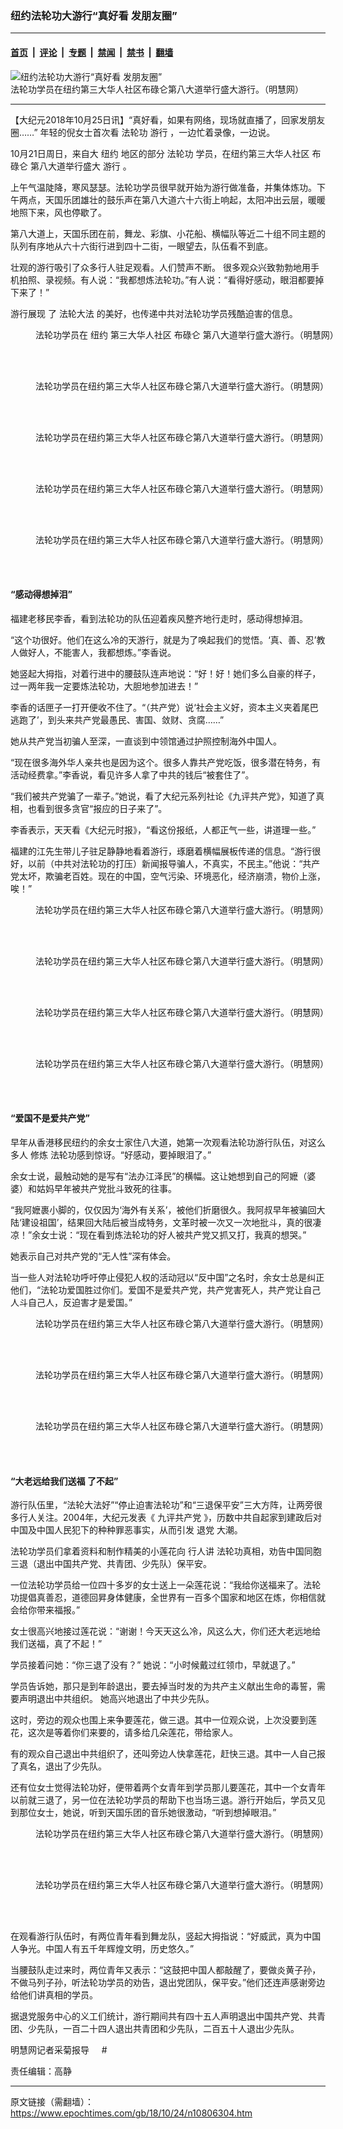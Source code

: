 ### 纽约法轮功大游行“真好看 发朋友圈”

---

#### [首页](../../../..?n10806304) &nbsp;|&nbsp; [评论](../../../../../epoch-comment?n10806304) &nbsp;|&nbsp; [专题](../../../../../epoch-special?n10806304) &nbsp;|&nbsp; [禁闻](../../../../../epoch-news?n10806304) &nbsp;|&nbsp; [禁书](../../../../../books?n10806304) &nbsp;|&nbsp; [翻墙](https://github.com/gfw-breaker/nogfw/blob/master/README.md?n10806304)


<div><img alt="纽约法轮功大游行“真好看 发朋友圈”" class="attachment-djy_600_400 size-djy_600_400 wp-post-image" src="https://i.epochtimes.com/assets/uploads/2018/10/2018-10-22-nyc-parade_01-600x400.jpg"/>
<div class="caption">
 法轮功学员在纽约第三大华人社区布碌仑第八大道举行盛大游行。（明慧网）
</div></div><hr/><div class="post_content" id="artbody" itemprop="articleBody">
 <!-- article content begin -->
 <p>
  【大纪元2018年10月25日讯】“真好看，如果有网络，现场就直播了，回家发朋友圈……” 年轻的倪女士首次看
  <ok href="https://www.epochtimes.com/gb/tag/%E6%B3%95%E8%BD%AE%E5%8A%9F.html">
   法轮功
  </ok>
  <ok href="https://www.epochtimes.com/gb/tag/%E6%B8%B8%E8%A1%8C.html">
   游行
  </ok>
  ，一边忙着录像，一边说。
 </p>
 <p>
  <span class="s1">
   10月21日周日，来自大
   <ok href="https://www.epochtimes.com/gb/tag/%E7%BA%BD%E7%BA%A6.html">
    纽约
   </ok>
   地区的部分
   <ok href="https://www.epochtimes.com/gb/tag/%E6%B3%95%E8%BD%AE%E5%8A%9F.html">
    法轮功
   </ok>
   学员，在纽约第三大华人社区
   <ok href="https://www.epochtimes.com/gb/tag/%E5%B8%83%E7%A2%8C%E4%BB%91.html">
    布碌仑
   </ok>
   第八大道举行盛大
   <ok href="https://www.epochtimes.com/gb/tag/%E6%B8%B8%E8%A1%8C.html">
    游行
   </ok>
   。
  </span>
 </p>
 <p class="p2">
  <span class="s1">
   上午气温陡降，寒风瑟瑟。法轮功学员很早就开始为游行做准备，并集体炼功。下午两点，天国乐团雄壮的鼓乐声在第八大道六十六街上响起，太阳冲出云层，暖暖地照下来，风也停歇了。
  </span>
 </p>
 <p class="p2">
  <span class="s1">
   第八大道上，天国乐团在前，舞龙、彩旗、小花船、横幅队等近二十组不同主题的队列有序地从六十六街行进到四十二街，一眼望去，队伍看不到底。
  </span>
 </p>
 <p class="p3">
  <span class="s1">
   壮观的游行吸引了众多行人驻足观看。人们赞声不断。
  </span>
  <span class="s1">
   很多观众兴致勃勃地用手机拍照、录视频。有人说：“我都想炼法轮功。”有人说：“看得好感动，眼泪都要掉下来了！”
  </span>
 </p>
 <p class="p3">
  <span class="s1">
   游行展现
  </span>
  <span class="s2">
   了
   <ok href="http://www.minghui.org/mh/glossary.html#1">
    <span class="s1">
     法轮大法
    </span>
   </ok>
  </span>
  <span class="s1">
   的美好，也传递中共对法轮功学员残酷迫害的信息。
  </span>
 </p>
 <figure aria-describedby="caption-attachment-10806363" class="wp-caption aligncenter" id="attachment_10806363" style="width: 600px">
  <ok href="https://i.epochtimes.com/assets/uploads/2018/10/2018-10-22-nyc-parade_07.jpg" target="_blank">
   <img alt="" class="size-large wp-image-10806363" src="https://i.epochtimes.com/assets/uploads/2018/10/2018-10-22-nyc-parade_07-600x400.jpg"/>
  </ok>
  <br/><figcaption class="wp-caption-text" id="caption-attachment-10806363">
   法轮功学员在
   <ok href="https://www.epochtimes.com/gb/tag/%E7%BA%BD%E7%BA%A6.html">
    纽约
   </ok>
   第三大华人社区
   <ok href="https://www.epochtimes.com/gb/tag/%E5%B8%83%E7%A2%8C%E4%BB%91.html">
    布碌仑
   </ok>
   第八大道举行盛大游行。（明慧网）
  </figcaption><br/>
 </figure><br/>
 <figure aria-describedby="caption-attachment-10806362" class="wp-caption aligncenter" id="attachment_10806362" style="width: 600px">
  <ok href="https://i.epochtimes.com/assets/uploads/2018/10/2018-10-22-nyc-parade_06.jpg" target="_blank">
   <img alt="" class="size-large wp-image-10806362" src="https://i.epochtimes.com/assets/uploads/2018/10/2018-10-22-nyc-parade_06-600x400.jpg"/>
  </ok>
  <br/><figcaption class="wp-caption-text" id="caption-attachment-10806362">
   法轮功学员在纽约第三大华人社区布碌仑第八大道举行盛大游行。（明慧网）
  </figcaption><br/>
 </figure><br/>
 <figure aria-describedby="caption-attachment-10806359" class="wp-caption aligncenter" id="attachment_10806359" style="width: 600px">
  <ok href="https://i.epochtimes.com/assets/uploads/2018/10/2018-10-22-nyc-parade_02.jpg" target="_blank">
   <img alt="" class="size-large wp-image-10806359" src="https://i.epochtimes.com/assets/uploads/2018/10/2018-10-22-nyc-parade_02-600x400.jpg"/>
  </ok>
  <br/><figcaption class="wp-caption-text" id="caption-attachment-10806359">
   法轮功学员在纽约第三大华人社区布碌仑第八大道举行盛大游行。（明慧网）
  </figcaption><br/>
 </figure><br/>
 <figure aria-describedby="caption-attachment-10806383" class="wp-caption aligncenter" id="attachment_10806383" style="width: 600px">
  <ok href="https://i.epochtimes.com/assets/uploads/2018/10/2018-10-22-nyc-parade_18.jpg" target="_blank">
   <img alt="" class="size-large wp-image-10806383" src="https://i.epochtimes.com/assets/uploads/2018/10/2018-10-22-nyc-parade_18-600x400.jpg"/>
  </ok>
  <br/><figcaption class="wp-caption-text" id="caption-attachment-10806383">
   法轮功学员在纽约第三大华人社区布碌仑第八大道举行盛大游行。（明慧网）
  </figcaption><br/>
 </figure><br/>
 <figure aria-describedby="caption-attachment-10806364" class="wp-caption aligncenter" id="attachment_10806364" style="width: 600px">
  <ok href="https://i.epochtimes.com/assets/uploads/2018/10/2018-10-22-nyc-parade_08.jpg" target="_blank">
   <img alt="" class="size-large wp-image-10806364" src="https://i.epochtimes.com/assets/uploads/2018/10/2018-10-22-nyc-parade_08-600x400.jpg"/>
  </ok>
  <br/><figcaption class="wp-caption-text" id="caption-attachment-10806364">
   法轮功学员在纽约第三大华人社区布碌仑第八大道举行盛大游行。（明慧网）
  </figcaption><br/>
 </figure><br/>
 <h4 class="p2">
  “感动得想掉泪”
 </h4>
 <p class="p2">
  <span class="s1">
   福建老移民李香，看到法轮功的队伍迎着疾风整齐地行走时，感动得想掉泪。
  </span>
 </p>
 <p class="p2">
  <span class="s1">
   “这个功很好。他们在这么冷的天游行，就是为了唤起我们的觉悟。‘真、善、忍’教人做好人，不能害人，我都想炼。”李香说。
  </span>
 </p>
 <p class="p2">
  <span class="s1">
   她竖起大拇指，对着行进中的腰鼓队连声地说：“好！好！她们多么自豪的样子，过一两年我一定要炼法轮功，大胆地参加进去！”
  </span>
 </p>
 <p class="p2">
  <span class="s1">
   李香的话匣子一打开便收不住了。“（共产党）说‘社会主义好，资本主义夹着尾巴逃跑了’，到头来共产党最愚民、害国、敛财、贪腐……”
  </span>
 </p>
 <p class="p2">
  <span class="s1">
   她从共产党当初骗人至深，一直谈到中领馆通过护照控制海外中国人。
  </span>
 </p>
 <p class="p2">
  <span class="s1">
   “现在很多海外华人亲共也是因为这个。很多人靠共产党吃饭，很多潜在特务，有活动经费拿。”李香说，看见许多人拿了中共的钱后“被套住了”。
  </span>
 </p>
 <p class="p2">
  <span class="s1">
   “我们被共产党骗了一辈子。”她说，看了大纪元系列社论《九评共产党》，知道了真相，也看到很多贪官“报应的日子来了”。
  </span>
 </p>
 <p class="p2">
  <span class="s1">
   李香表示，天天看《大纪元时报》，“看这份报纸，人都正气一些，讲道理一些。”
  </span>
 </p>
 <p class="p2">
  <span class="s1">
   福建的江先生带儿子驻足静静地看着游行，琢磨着横幅展板传递的信息。“游行很好，以前（中共对法轮功的打压）新闻报导骗人，不真实，不民主。”他说：“共产党太坏，欺骗老百姓。现在的中国，空气污染、环境恶化，经济崩溃，物价上涨，唉！”
  </span>
 </p>
 <figure aria-describedby="caption-attachment-10806365" class="wp-caption aligncenter" id="attachment_10806365" style="width: 600px">
  <ok href="https://i.epochtimes.com/assets/uploads/2018/10/2018-10-22-nyc-parade_09.jpg" target="_blank">
   <img alt="" class="size-large wp-image-10806365" src="https://i.epochtimes.com/assets/uploads/2018/10/2018-10-22-nyc-parade_09-600x400.jpg"/>
  </ok>
  <br/><figcaption class="wp-caption-text" id="caption-attachment-10806365">
   法轮功学员在纽约第三大华人社区布碌仑第八大道举行盛大游行。（明慧网）
  </figcaption><br/>
 </figure><br/>
 <p>
 </p>
 <figure aria-describedby="caption-attachment-10806360" class="wp-caption aligncenter" id="attachment_10806360" style="width: 600px">
  <ok href="https://i.epochtimes.com/assets/uploads/2018/10/2018-10-22-nyc-parade_03.jpg" target="_blank">
   <img alt="" class="size-large wp-image-10806360" src="https://i.epochtimes.com/assets/uploads/2018/10/2018-10-22-nyc-parade_03-600x400.jpg"/>
  </ok>
  <br/><figcaption class="wp-caption-text" id="caption-attachment-10806360">
   法轮功学员在纽约第三大华人社区布碌仑第八大道举行盛大游行。（明慧网）
  </figcaption><br/>
 </figure><br/>
 <figure aria-describedby="caption-attachment-10806366" class="wp-caption aligncenter" id="attachment_10806366" style="width: 600px">
  <ok href="https://i.epochtimes.com/assets/uploads/2018/10/2018-10-22-nyc-parade_10.jpg" target="_blank">
   <img alt="" class="size-large wp-image-10806366" src="https://i.epochtimes.com/assets/uploads/2018/10/2018-10-22-nyc-parade_10-600x400.jpg"/>
  </ok>
  <br/><figcaption class="wp-caption-text" id="caption-attachment-10806366">
   法轮功学员在纽约第三大华人社区布碌仑第八大道举行盛大游行。（明慧网）
  </figcaption><br/>
 </figure><br/>
 <figure aria-describedby="caption-attachment-10806369" class="wp-caption aligncenter" id="attachment_10806369" style="width: 600px">
  <ok href="https://i.epochtimes.com/assets/uploads/2018/10/2018-10-22-nyc-parade_13.jpg" target="_blank">
   <img alt="" class="size-large wp-image-10806369" src="https://i.epochtimes.com/assets/uploads/2018/10/2018-10-22-nyc-parade_13-600x400.jpg"/>
  </ok>
  <br/><figcaption class="wp-caption-text" id="caption-attachment-10806369">
   法轮功学员在纽约第三大华人社区布碌仑第八大道举行盛大游行。（明慧网）
  </figcaption><br/>
 </figure><br/>
 <h4 class="p2">
  “爱国不是爱共产党”
 </h4>
 <p class="p2">
  <span class="s1">
   早年从香港移民纽约的余女士家住八大道，她第一次观看法轮功游行队伍，对这么多人
   <ok href="http://www.minghui.org/mh/glossary.html#34">
    <span class="s3">
     修炼
    </span>
   </ok>
   法轮功感到惊讶。“好感动，要掉眼泪了。”
  </span>
 </p>
 <p class="p2">
  <span class="s1">
   余女士说，最触动她的是写有“法办江泽民”的横幅。这让她想到自己的阿嬷（婆婆）和姑妈早年被共产党批斗致死的往事。
  </span>
 </p>
 <p class="p2">
  <span class="s1">
   “我阿嬷裹小脚的，仅仅因为‘海外有关系’，被他们折磨很久。我阿叔早年被骗回大陆‘建设祖国’，结果回大陆后被当成特务，文革时被一次又一次地批斗，真的很凄凉！”余女士说：“现在看到炼法轮功的好人被共产党又抓又打，我真的想哭。”
  </span>
 </p>
 <p class="p2">
  <span class="s1">
   她表示自己对共产党的“无人性”深有体会。
  </span>
 </p>
 <p class="p2">
  <span class="s1">
   当一些人对法轮功呼吁停止侵犯人权的活动冠以“反中国”之名时，余女士总是纠正他们，“法轮功爱国胜过你们。爱国不是爱共产党，共产党害死人，共产党让自己人斗自己人，反迫害才是爱国。”
  </span>
 </p>
 <figure aria-describedby="caption-attachment-10806367" class="wp-caption aligncenter" id="attachment_10806367" style="width: 600px">
  <ok href="https://i.epochtimes.com/assets/uploads/2018/10/2018-10-22-nyc-parade_11.jpg" target="_blank">
   <img alt="" class="size-large wp-image-10806367" src="https://i.epochtimes.com/assets/uploads/2018/10/2018-10-22-nyc-parade_11-600x400.jpg"/>
  </ok>
  <br/><figcaption class="wp-caption-text" id="caption-attachment-10806367">
   法轮功学员在纽约第三大华人社区布碌仑第八大道举行盛大游行。（明慧网）
  </figcaption><br/>
 </figure><br/>
 <figure aria-describedby="caption-attachment-10806368" class="wp-caption aligncenter" id="attachment_10806368" style="width: 600px">
  <ok href="https://i.epochtimes.com/assets/uploads/2018/10/2018-10-22-nyc-parade_12.jpg" target="_blank">
   <img alt="" class="size-large wp-image-10806368" src="https://i.epochtimes.com/assets/uploads/2018/10/2018-10-22-nyc-parade_12-600x400.jpg"/>
  </ok>
  <br/><figcaption class="wp-caption-text" id="caption-attachment-10806368">
   法轮功学员在纽约第三大华人社区布碌仑第八大道举行盛大游行。（明慧网）
  </figcaption><br/>
 </figure><br/>
 <figure aria-describedby="caption-attachment-10806370" class="wp-caption aligncenter" id="attachment_10806370" style="width: 600px">
  <ok href="https://i.epochtimes.com/assets/uploads/2018/10/2018-10-22-nyc-parade_14.jpg" target="_blank">
   <img alt="" class="size-large wp-image-10806370" src="https://i.epochtimes.com/assets/uploads/2018/10/2018-10-22-nyc-parade_14-600x400.jpg"/>
  </ok>
  <br/><figcaption class="wp-caption-text" id="caption-attachment-10806370">
   法轮功学员在纽约第三大华人社区布碌仑第八大道举行盛大游行。（明慧网）
  </figcaption><br/>
 </figure><br/>
 <h4 class="p2">
  <span class="s1">
   <b>
    “大老远给我们送福 了不起”
   </b>
  </span>
 </h4>
 <p class="p2">
  <span class="s1">
   游行队伍里，“法轮大法好”“停止迫害法轮功”和“三退保平安”三大方阵，让两旁很多行人关注。2004年，大纪元发表《
   <ok href="https://www.epochtimes.com/gb/tag/%e4%b9%9d%e8%a9%95%e5%85%b1%e7%94%a2%e9%bb%a8.html">
    <span class="s4">
     九评共产党
    </span>
   </ok>
   》，历数中共自起家到建政后对中国及中国人民犯下的种种罪恶事实，从而引发
   <ok href="https://www.epochtimes.com/gb/tag/%e9%80%80%e9%bb%a8.html">
    <span class="s4">
     退党
    </span>
   </ok>
   大潮。
  </span>
 </p>
 <p class="p2">
  <span class="s1">
   法轮功学员们拿着资料和制作精美的小莲花向
  </span>
  <span class="s2">
   行人讲
  </span>
  <span class="s1">
   法轮功真相，劝告中国同胞三退（退出中国共产党、共青团、少先队）保平安。
  </span>
 </p>
 <p class="p2">
  <span class="s1">
   一位法轮功学员给一位四十多岁的女士送上一朵莲花说：“我给你送福来了。法轮功提倡真善忍，道德回昇身体健康，全世界有一百多个国家和地区在炼，你相信就会给你带来福报。”
  </span>
 </p>
 <p class="p2">
  <span class="s1">
   女士很高兴地接过莲花说：“谢谢！今天天这么冷，风这么大，你们还大老远地给我们送福，真了不起！”
  </span>
 </p>
 <p class="p2">
  <span class="s1">
   学员接着问她：“你三退了没有？”
  </span>
  <span class="s1">
   她说：“小时候戴过红领巾，早就退了。”
  </span>
 </p>
 <p class="p2">
  <span class="s1">
   学员告诉她，那只是到年龄退出，要去掉当时发的为共产主义献出生命的毒誓，需要声明退出中共组织。
  </span>
  <span class="s1">
   她高兴地退出了中共少先队。
  </span>
 </p>
 <p class="p2">
  <span class="s1">
   这时，旁边的观众也围上来争要莲花，做三退。其中一位观众说，上次没要到莲花，这次是等着你们来要的，请多给几朵莲花，带给家人。
  </span>
 </p>
 <p class="p2">
  <span class="s1">
   有的观众自己退出中共组织了，还叫旁边人快拿莲花，赶快三退。其中一人自己报了真名，退出了少先队。
  </span>
 </p>
 <p class="p2">
  <span class="s1">
   还有位女士觉得法轮功好，便带着两个女青年到学员那儿要莲花，其中一个女青年以前就三退了，另一位在法轮功学员的帮助下也当场三退。游行开始后，学员又见到那位女士，她说，听到天国乐团的音乐她很激动，“听到想掉眼泪。”
  </span>
 </p>
 <figure aria-describedby="caption-attachment-10806392" class="wp-caption aligncenter" id="attachment_10806392" style="width: 600px">
  <ok href="https://i.epochtimes.com/assets/uploads/2018/10/2018-10-22-nyc-parade_17.jpg" target="_blank">
   <img alt="" class="size-large wp-image-10806392" src="https://i.epochtimes.com/assets/uploads/2018/10/2018-10-22-nyc-parade_17-600x400.jpg"/>
  </ok>
  <br/><figcaption class="wp-caption-text" id="caption-attachment-10806392">
   法轮功学员在纽约第三大华人社区布碌仑第八大道举行盛大游行。（明慧网）
  </figcaption><br/>
 </figure><br/>
 <figure aria-describedby="caption-attachment-10806372" class="wp-caption aligncenter" id="attachment_10806372" style="width: 600px">
  <ok href="https://i.epochtimes.com/assets/uploads/2018/10/2018-10-22-nyc-parade_16.jpg" target="_blank">
   <img alt="" class="size-large wp-image-10806372" src="https://i.epochtimes.com/assets/uploads/2018/10/2018-10-22-nyc-parade_16-600x400.jpg"/>
  </ok>
  <br/><figcaption class="wp-caption-text" id="caption-attachment-10806372">
   法轮功学员在纽约第三大华人社区布碌仑第八大道举行盛大游行。（明慧网）
  </figcaption><br/>
 </figure><br/>
 <p class="p2">
  在观看游行队伍时，有两位青年看到舞龙队，竖起大拇指说：“好威武，真为中国人争光。中国人有五千年辉煌文明，历史悠久。”
 </p>
 <p class="p2">
  <span class="s1">
   当腰鼓队走过来时，两位青年又表示：“这鼓把中国人都敲醒了，要做炎黄子孙，不做马列子孙，听法轮功学员的劝告，退出党团队，保平安。”他们还连声感谢旁边给他们讲真相的学员。
  </span>
 </p>
 <p class="p2">
  <span class="s1">
   据退党服务中心的义工们统计，游行期间共有四十五人声明退出中国共产党、共青团、少先队，一百二十四人退出共青团和少先队，二百五十人退出少先队。
  </span>
 </p>
 <p class="p2">
  明慧网记者采菊报导     #
 </p>
 <p class="p2">
  责任编辑：高静
 </p>
 <!-- article content end -->
 <div id="below_article_ad">
 </div>
</div>


---

原文链接（需翻墙）：https://www.epochtimes.com/gb/18/10/24/n10806304.htm